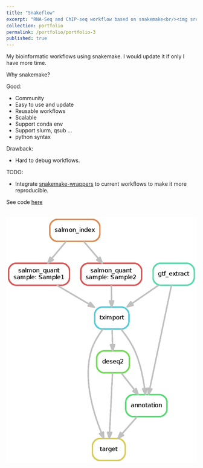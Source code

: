 ```yaml
---
title: "Snakeflow"
excerpt: "RNA-Seq and ChIP-seq workflow based on snakemake<br/><img src='/images/salmon-deseq2-dag.png'>"
collection: portfolio
permalink: /portfolio/portfolio-3
published: true
---
```


My bioinformatic workflows using snakemake. I would update it if only I have more time.

Why snakemake?  

Good:
- Community
- Easy to use and update
- Reusable workflows
- Scalable
- Support conda env
- Support slurm, qsub ...
- python syntax

Drawback: 
- Hard to debug workflows. 


TODO:
* Integrate [snakemake-wrappers](https://github.com/snakemake/snakemake-wrappers) to current workflows to make it more reproducible.

See code [here](https://github.com/zqfang/snakeflow)


<br/><img src='/images/salmon-deseq2-dag.png'>